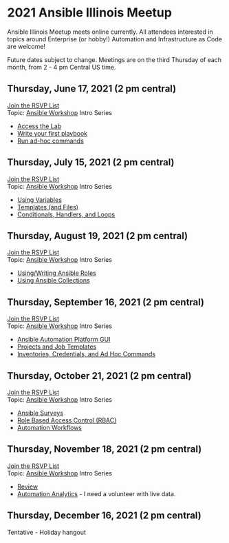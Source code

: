 # 2021 Ansible Illinois Meetup

Ansible Illinois Meetup meets online currently. All attendees interested in topics around Enterprise (or hobby!) Automation and Infrastructure as Code are welcome!

Future dates subject to change.
Meetings are on the third Thursday of each month, from 2 - 4 pm Central US time.

## Thursday, June 17, 2021 (2 pm central)
[Join the RSVP List](https://forms.gle/xdcasEHsouwLJuNJA)  
Topic: [Ansible Workshop](https://ansible.github.io/workshops/exercises/ansible_rhel/) Intro Series
* [Access the Lab](https://ansible.github.io/workshops/exercises/ansible_rhel/1.1-setup)
* [Write your first playbook](https://ansible.github.io/workshops/exercises/ansible_rhel/1.3-playbook)
* [Run ad-hoc commands](https://ansible.github.io/workshops/exercises/ansible_rhel/1.2-adhoc)

## Thursday, July 15, 2021  (2 pm central)
[Join the RSVP List](https://forms.gle/xdcasEHsouwLJuNJA)  
Topic: [Ansible Workshop](https://ansible.github.io/workshops/exercises/ansible_rhel/) Intro Series
* [Using Variables](https://ansible.github.io/workshops/exercises/ansible_rhel/1.4-variables)
* [Templates (and Files)](https://ansible.github.io/workshops/exercises/ansible_rhel/1.6-templates)
* [Conditionals, Handlers, and Loops](https://ansible.github.io/workshops/exercises/ansible_rhel/1.5-handlers)

## Thursday, August 19, 2021 (2 pm central)
[Join the RSVP List](https://forms.gle/xdcasEHsouwLJuNJA)  
Topic: [Ansible Workshop](https://ansible.github.io/workshops/exercises/ansible_rhel/) Intro Series
* [Using/Writing Ansible Roles](https://ansible.github.io/workshops/exercises/ansible_rhel/1.7-role)
* [Using Ansible Collections](https://www.ansible.com/blog/hands-on-with-ansible-collections)

## Thursday, September 16, 2021 (2 pm central)
[Join the RSVP List](https://forms.gle/xdcasEHsouwLJuNJA)  
Topic: [Ansible Workshop](https://ansible.github.io/workshops/exercises/ansible_rhel/) Intro Series
* [Ansible Automation Platform GUI](https://ansible.github.io/workshops/exercises/ansible_rhel/2.1-intro)
* [Projects and Job Templates](https://ansible.github.io/workshops/exercises/ansible_rhel/2.3-projects)
* [Inventories, Credentials, and Ad Hoc Commands](https://ansible.github.io/workshops/exercises/ansible_rhel/2.2-cred)

## Thursday, October 21, 2021 (2 pm central)
[Join the RSVP List](https://forms.gle/xdcasEHsouwLJuNJA)  
Topic: [Ansible Workshop](https://ansible.github.io/workshops/exercises/ansible_rhel/) Intro Series
* [Ansible Surveys](https://ansible.github.io/workshops/exercises/ansible_rhel/2.4-surveys)
* [Role Based Access Control (RBAC)](https://ansible.github.io/workshops/exercises/ansible_rhel/2.5-rbac)
* [Automation Workflows](https://ansible.github.io/workshops/exercises/ansible_rhel/2.6-workflows)

## Thursday, November 18, 2021 (2 pm central)
[Join the RSVP List](https://forms.gle/xdcasEHsouwLJuNJA)  
Topic: [Ansible Workshop](https://ansible.github.io/workshops/exercises/ansible_rhel/) Intro Series
* [Review](https://ansible.github.io/workshops/exercises/ansible_rhel/2.7-wrap/)
* [Automation Analytics](https://www.ansible.com/products/insights-for-ansible) - I need a volunteer with live data.

## Thursday, December 16, 2021 (2 pm central)
Tentative - Holiday hangout
